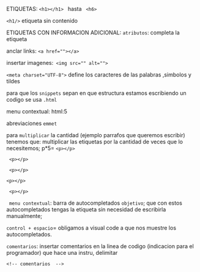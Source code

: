  ETIQUETAS:
 ``<h1></h1> `` hasta `` <h6>``
 
``<h1/>`` 
 etiqueta sin contenido 

ETIQUETAS CON INFORMACION ADICIONAL:
 <a></a>
 `atributos`: completa la etiqueta
 
anclar links: `<a href=""></a>`

insertar imagenes:` <img src="" alt="">`

`<meta charset="UTF-8">` define los caracteres de las palabras ,simbolos y tildes 


 para que los `snippets` sepan en que estructura estamos escribiendo un codigo se usa `.html`

menu contextual: html:5

abreviaciones ``emmet``

para ``multiplicar`` la cantidad (ejemplo parrafos que queremos escribir) tenemos que: multiplicar las etiquetas por la cantidad de veces que lo necesitemos;
p*5=
    ``<p></p>``
    
   `` <p></p>``
   
  ` <p></p>`
  
   `<p></p>`
    
  ` <p></p>`
  
`` menu contextual``: barra de autocompletados 
`objetivo`; que con estos autocompletados tengas la etiqueta sin necesidad de escribirla manualmente;

`control + espacio`= obligamos a visual code a que nos muestre los autocompletados.

``comentarios``: insertar comentarios en la linea de codigo (indicacion para el programador) que hace una instru, delimitar

``<!--
    comentarios 
-->``
